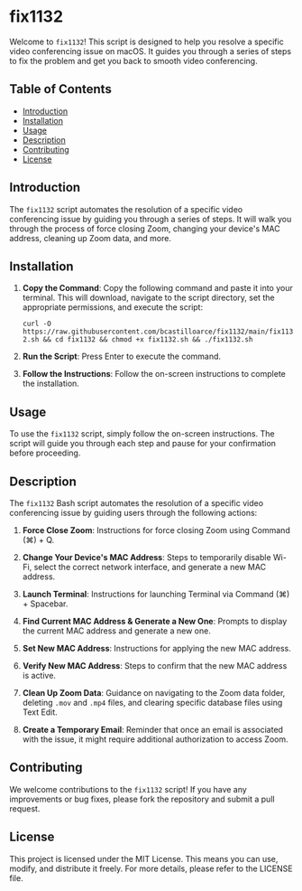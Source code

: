 # fix1132

Welcome to `fix1132`! This script is designed to help you resolve a specific video conferencing issue on macOS. It guides you through a series of steps to fix the problem and get you back to smooth video conferencing.

## Table of Contents

- [Introduction](#introduction)
- [Installation](#installation)
- [Usage](#usage)
- [Description](#description)
- [Contributing](#contributing)
- [License](#license)

## Introduction

The `fix1132` script automates the resolution of a specific video conferencing issue by guiding you through a series of steps. It will walk you through the process of force closing Zoom, changing your device's MAC address, cleaning up Zoom data, and more.

## Installation

1. **Copy the Command**: Copy the following command and paste it into your terminal. This will download, navigate to the script directory, set the appropriate permissions, and execute the script:

   `curl -O https://raw.githubusercontent.com/bcastilloarce/fix1132/main/fix1132.sh && cd fix1132 && chmod +x fix1132.sh && ./fix1132.sh`

2. **Run the Script**: Press Enter to execute the command.
3. **Follow the Instructions**: Follow the on-screen instructions to complete the installation.

## Usage

To use the `fix1132` script, simply follow the on-screen instructions. The script will guide you through each step and pause for your confirmation before proceeding.

## Description

The `fix1132` Bash script automates the resolution of a specific video conferencing issue by guiding users through the following actions:

1. **Force Close Zoom**: Instructions for force closing Zoom using Command (⌘) + Q.

2. **Change Your Device's MAC Address**: Steps to temporarily disable Wi-Fi, select the correct network interface, and generate a new MAC address.

3. **Launch Terminal**: Instructions for launching Terminal via Command (⌘) + Spacebar.

4. **Find Current MAC Address & Generate a New One**: Prompts to display the current MAC address and generate a new one.

5. **Set New MAC Address**: Instructions for applying the new MAC address.

6. **Verify New MAC Address**: Steps to confirm that the new MAC address is active.

7. **Clean Up Zoom Data**: Guidance on navigating to the Zoom data folder, deleting `.mov` and `.mp4` files, and clearing specific database files using Text Edit.

8. **Create a Temporary Email**: Reminder that once an email is associated with the issue, it might require additional authorization to access Zoom.

## Contributing

We welcome contributions to the `fix1132` script! If you have any improvements or bug fixes, please fork the repository and submit a pull request.

## License

This project is licensed under the MIT License. This means you can use, modify, and distribute it freely. For more details, please refer to the LICENSE file.
